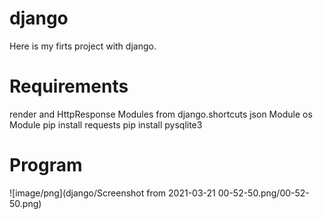 # django

Here is my firts project with django. 

# Requirements

render and HttpResponse Modules from django.shortcuts
json Module
os Module
pip install requests
pip install pysqlite3 

# Program

![image/png](django/Screenshot from 2021-03-21 00-52-50.png/00-52-50.png)

 

